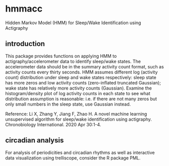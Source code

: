 # hmmacc
Hidden Markov Model (HMM) for Sleep/Wake Identification using Actigraphy

## introduction
This package provides functions on applying HMM to actigraphy/accelerometer data to identify sleep/wake states. The accelerometer data should be in the summary activity count format, such as activity counts every thirty seconds. HMM assumes different log (activity count) distribution under sleep and wake states respectively: sleep state has more zeros and low activity counts (zero-inflated truncated Gaussian); wake state has relatively more activity counts (Gaussian). Examine the histogram/density plot of log activity counts in each state to see what distribution assumption is reasonable: i.e. if there are not many zeros but only small numbers in the sleep state, use Gaussian instead.

Reference:
Li X, Zhang Y, Jiang F, Zhao H. A novel machine learning unsupervised algorithm for sleep/wake identification using actigraphy. Chronobiology International. 2020 Apr 30:1-4.

## circadian analysis
For analysis of periodicities and circadian rhythms as well as interactive data visualization using trelliscope, consider the R package PML.
